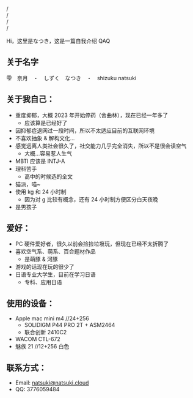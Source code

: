 /  
/  
/  
/  

Hi，这里是なつき，这是一篇自我介绍 QAQ

## 关于名字

雫　奈月　・　しずく　なつき　・　shizuku natsuki


## 关于我自己：

- 重度抑郁，大概 2023 年开始停药（舍曲林），现在已经一年多了
    - 应该算是已经好了
- 因抑郁症退网过一段时间，所以不太适应目前的互联网环境
- 不喜欢抽象 & 解构文化…
- 感觉远离人类社会很久了，社交能力几乎完全消失，所以不是很会读空气
    - 大概…容易惹人生气
- MBTI 应该是 INTJ-A
- 理科苦手
    - 高中的时候选的全文
- 猫派，喵~
- 使用 kg 和 24 小时制
    - 因为对 g 比较有概念，还有 24 小时制方便区分白天夜晚
- 是男孩子

## 爱好：

- PC 硬件爱好者，很久以前会捡捡垃圾玩，但现在已经不太折腾了
- 喜欢空气系、萌系、百合题材作品
    - 是萌豚 & 河豚
- 游戏的话现在玩的很少了
- 日语专业大学生，目前在学习日语
    - 专科、应用日语

## 使用的设备：

- Apple mac mini m4 //24+256
    - SOLIDIGM P44 PRO 2T + ASM2464
    - 联合创新 2410C2
- WACOM CTL-672
- 魅族 21 //12+256 白色

## 联系方式：

- Email: natsuki@natsuki.cloud
- QQ: 3776059484
